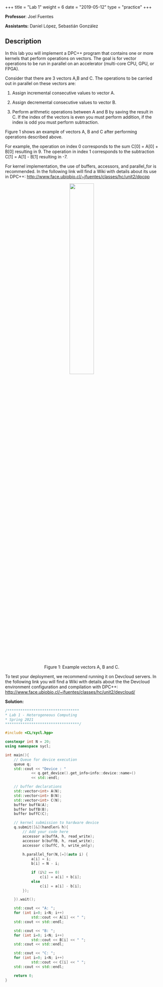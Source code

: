 +++
title = "Lab 1"
weight = 6
date = "2019-05-12"
type = "practice"
+++

  

**Professor**: Joel Fuentes

**Assistants:** Daniel López, Sebastián González

## Description

In this lab you will implement a DPC++ program that contains one or more kernels that perform operations on vectors. The goal is for vector operations to be run in parallel on an accelerator (multi-core CPU, GPU, or FPGA).

Consider that there are 3 vectors A,B and C. The operations to be carried out in parallel on these vectors are:

  

1. Assign incremental consecutive values to vector A.

2. Assign decremental consecutive values to vector B.

3. Perform arithmetic operations between A and B by saving the result in C. If the index of the vectors is even you must perform addition, if the index is odd you must perform subtraction.

  

Figure 1 shows an example of vectors A, B and C after performing operations described above.

For example, the operation on index 0 corresponds to the sum C[0] = A[0] + B[0] resulting in 9. The operation in index 1 corresponds to the subtraction C[1] = A[1] - B[1] resulting in -7.

For kernel implementation, the use of buffers, accessors, and parallel_for is recommended. In the following link will find a Wiki with details about its use in DPC++: http://www.face.ubiobio.cl/~jfuentes/classes/hc/unit2/dpcpp

  

<p align="center">
  <img src="../../images/vectors.png" style="height:40%;width:40%">
</p>

<center>Figure 1: Example vectors A, B and C.</center>
 

  

To test your deployment, we recommend running it on Devcloud servers. In the following link you will find a Wiki with details about the the Devcloud environment configuration  and compilation with DPC++: http://www.face.ubiobio.cl/~jfuentes/classes/hc/unit2/devcloud/


**Solution:**

```cpp
/*********************************
* Lab 1 - Heterogeneous Computing 
* Spring 2021
**********************************/

#include <CL/sycl.hpp>

constexpr int N = 20;
using namespace sycl;

int main(){
    // Queue for device execution
    queue q;
    std::cout << "Device : "
            << q.get_device().get_info<info::device::name>()
            << std::endl;

    // buffer declarations
    std::vector<int> A(N);
    std::vector<int> B(N);
    std::vector<int> C(N);	
    buffer buffA(A);
    buffer buffB(B);
    buffer buffC(C);

    // kernel submission to hardware device
    q.submit([&](handler& h){
        // Add your code here
        accessor a(buffA, h, read_write);
        accessor b(buffB, h, read_write);
        accessor c(buffC, h, write_only);
        
        h.parallel_for(N,[=](auto i) {
            a[i] = i;
            b[i] = N - i;

            if (i%2 == 0)
                c[i] = a[i] + b[i];
            else    
                c[i] = a[i] - b[i];
        });

    }).wait();

    std::cout << "A: ";
    for (int i=0; i<N; i++) 
		    std::cout << A[i] << " ";
    std::cout << std::endl;

    std::cout << "B: ";
    for (int i=0; i<N; i++) 
		    std::cout << B[i] << " ";
    std::cout << std::endl;

    std::cout << "C: ";
    for (int i=0; i<N; i++) 
		    std::cout << C[i] << " ";
    std::cout << std::endl;

	return 0;
}
```